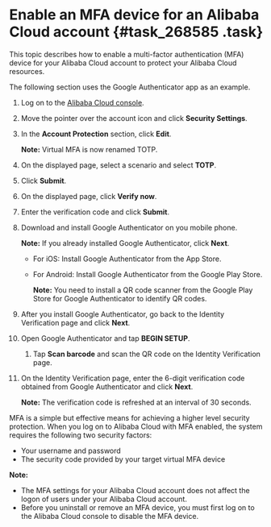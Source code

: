# Enable an MFA device for an Alibaba Cloud account {#task_268585 .task}

This topic describes how to enable a multi-factor authentication \(MFA\) device for your Alibaba Cloud account to protect your Alibaba Cloud resources.

The following section uses the Google Authenticator app as an example.

1.  Log on to the [Alibaba Cloud console](https://partners-intl.console.aliyun.com/#/ram).
2.  Move the pointer over the account icon and click **Security Settings**.
3.  In the **Account Protection** section, click **Edit**. 

    **Note:** Virtual MFA is now renamed TOTP.

4.  On the displayed page, select a scenario and select **TOTP**.
5.  Click **Submit**.
6.  On the displayed page, click **Verify now**.
7.  Enter the verification code and click **Submit**.
8.  Download and install Google Authenticator on you mobile phone. 

    **Note:** If you already installed Google Authenticator, click **Next**.

    -   For iOS: Install Google Authenticator from the App Store.
    -   For Android: Install Google Authenticator from the Google Play Store.

        **Note:** You need to install a QR code scanner from the Google Play Store for Google Authenticator to identify QR codes.

9.  After you install Google Authenticator, go back to the Identity Verification page and click **Next**.
10. Open Google Authenticator and tap **BEGIN SETUP**. 
    1.  Tap **Scan barcode** and scan the QR code on the Identity Verification page.
11. On the Identity Verification page, enter the 6-digit verification code obtained from Google Authenticator and click **Next**. 

    **Note:** The verification code is refreshed at an interval of 30 seconds.


MFA is a simple but effective means for achieving a higher level security protection. When you log on to Alibaba Cloud with MFA enabled, the system requires the following two security factors:

-   Your username and password
-   The security code provided by your target virtual MFA device

**Note:** 

-   The MFA settings for your Alibaba Cloud account does not affect the logon of users under your Alibaba Cloud account.
-   Before you uninstall or remove an MFA device, you must first log on to the Alibaba Cloud console to disable the MFA device.

